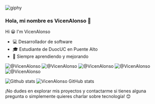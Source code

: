 ![giphy](https://github.com/VicenAlonso/VicenAlonso/assets/163451483/25465251-16b6-4bcc-9b78-ce57ffb1355f) 
### Hola, mi nombre es VicenAlonso 👋
Hi 😀 I'm VicenAlonso


- 💻 Desarrollador de software
- 🎓 Estudiante de DuocUC en Puente Alto
- 🌱 Siempre aprendiendo y mejorando

![@VicenAlonso](https://img.shields.io/badge/Crunchyroll-F47521?style=for-the-badge&logo=crunchyroll&logoColor=white) ![@VicenAlonso](https://img.shields.io/badge/Netflix-E50914?style=for-the-badge&logo=netflix&logoColor=white) ![@VicenAlonso](https://img.shields.io/badge/HTML-239120?style=for-the-badge&logo=html5&logoColor=white) ![@VicenAlonso](https://img.shields.io/badge/CSS-239120?&style=for-the-badge&logo=css3&logoColor=white) ![@VicenAlonso](https://img.shields.io/badge/HTML5-E34F26?style=for-the-badge&logo=html5&logoColor=white)


![Github stats](https://github-readme-stats.vercel.app/api?username=TU_NOMBRE_DE_USUARIO&show_icons=true&theme=radical)
![VicenAlonso GitHub stats](https://github-readme-stats.vercel.app/api?username=iniciandoprogramador&show_icons=true&theme=dracula)

¡No dudes en explorar mis proyectos y contactarme si tienes alguna pregunta o simplemente quieres charlar sobre tecnología! 😊

